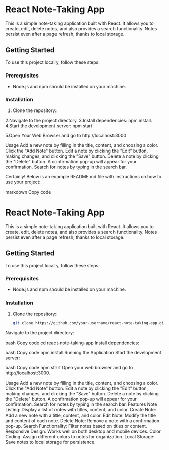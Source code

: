 # React Note-Taking App

This is a simple note-taking application built with React. It allows you to create, edit, delete notes, and also provides a search functionality. Notes persist even after a page refresh, thanks to local storage.

## Getting Started

To use this project locally, follow these steps:

### Prerequisites

- Node.js and npm should be installed on your machine.

### Installation

1. Clone the repository:

2.Navigate to the project directory.
3.Install dependencies: npm install.
4.Start the development server: npm start

5.Open Your Web Browser and go to http://localhost:3000

Usage
Add a new note by filling in the title, content, and choosing a color. Click the "Add Note" button.
Edit a note by clicking the "Edit" button, making changes, and clicking the "Save" button.
Delete a note by clicking the "Delete" button. A confirmation pop-up will appear for your confirmation.
Search for notes by typing in the search bar.



Certainly! Below is an example README.md file with instructions on how to use your project:

markdown
Copy code
# React Note-Taking App

This is a simple note-taking application built with React. It allows you to create, edit, delete notes, and also provides a search functionality. Notes persist even after a page refresh, thanks to local storage.

## Getting Started

To use this project locally, follow these steps:

### Prerequisites

- Node.js and npm should be installed on your machine.

### Installation

1. Clone the repository:

   ```bash
   git clone https://github.com/your-username/react-note-taking-app.git
Navigate to the project directory:

bash
Copy code
cd react-note-taking-app
Install dependencies:

bash
Copy code
npm install
Running the Application
Start the development server:

bash
Copy code
npm start
Open your web browser and go to http://localhost:3000.

Usage
Add a new note by filling in the title, content, and choosing a color. Click the "Add Note" button.
Edit a note by clicking the "Edit" button, making changes, and clicking the "Save" button.
Delete a note by clicking the "Delete" button. A confirmation pop-up will appear for your confirmation.
Search for notes by typing in the search bar.
Features
Note Listing: Display a list of notes with titles, content, and color.
Create Note: Add a new note with a title, content, and color.
Edit Note: Modify the title and content of each note.
Delete Note: Remove a note with a confirmation pop-up.
Search Functionality: Filter notes based on titles or content.
Responsive Design: Works well on both desktop and mobile devices.
Color Coding: Assign different colors to notes for organization.
Local Storage: Save notes to local storage for persistence.